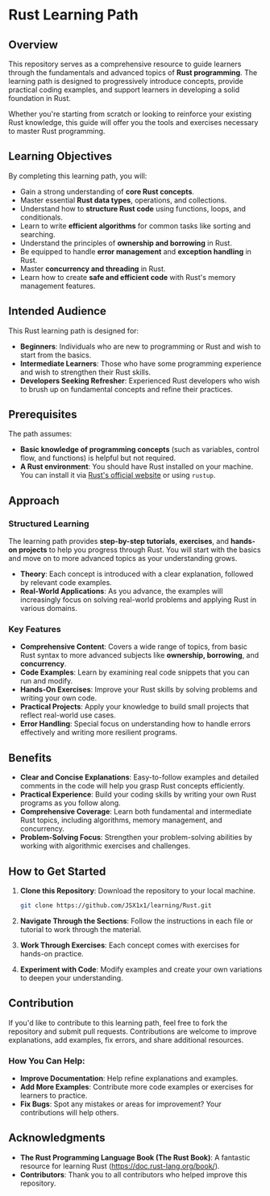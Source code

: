 # Rust Learning Path

## Overview

This repository serves as a comprehensive resource to guide learners through the fundamentals and advanced topics of **Rust programming**. The learning path is designed to progressively introduce concepts, provide practical coding examples, and support learners in developing a solid foundation in Rust.

Whether you're starting from scratch or looking to reinforce your existing Rust knowledge, this guide will offer you the tools and exercises necessary to master Rust programming.

## Learning Objectives

By completing this learning path, you will:

- Gain a strong understanding of **core Rust concepts**.
- Master essential **Rust data types**, operations, and collections.
- Understand how to **structure Rust code** using functions, loops, and conditionals.
- Learn to write **efficient algorithms** for common tasks like sorting and searching.
- Understand the principles of **ownership and borrowing** in Rust.
- Be equipped to handle **error management** and **exception handling** in Rust.
- Master **concurrency and threading** in Rust.
- Learn how to create **safe and efficient code** with Rust's memory management features.

## Intended Audience

This Rust learning path is designed for:

- **Beginners**: Individuals who are new to programming or Rust and wish to start from the basics.
- **Intermediate Learners**: Those who have some programming experience and wish to strengthen their Rust skills.
- **Developers Seeking Refresher**: Experienced Rust developers who wish to brush up on fundamental concepts and refine their practices.

## Prerequisites

The path assumes:

- **Basic knowledge of programming concepts** (such as variables, control flow, and functions) is helpful but not required.
- **A Rust environment**: You should have Rust installed on your machine. You can install it via [Rust's official website](https://www.rust-lang.org/learn/get-started) or using `rustup`.

## Approach

### Structured Learning

The learning path provides **step-by-step tutorials**, **exercises**, and **hands-on projects** to help you progress through Rust. You will start with the basics and move on to more advanced topics as your understanding grows.

- **Theory**: Each concept is introduced with a clear explanation, followed by relevant code examples.
- **Real-World Applications**: As you advance, the examples will increasingly focus on solving real-world problems and applying Rust in various domains.

### Key Features

- **Comprehensive Content**: Covers a wide range of topics, from basic Rust syntax to more advanced subjects like **ownership, borrowing**, and **concurrency**.
- **Code Examples**: Learn by examining real code snippets that you can run and modify.
- **Hands-On Exercises**: Improve your Rust skills by solving problems and writing your own code.
- **Practical Projects**: Apply your knowledge to build small projects that reflect real-world use cases.
- **Error Handling**: Special focus on understanding how to handle errors effectively and writing more resilient programs.

## Benefits

- **Clear and Concise Explanations**: Easy-to-follow examples and detailed comments in the code will help you grasp Rust concepts efficiently.
- **Practical Experience**: Build your coding skills by writing your own Rust programs as you follow along.
- **Comprehensive Coverage**: Learn both fundamental and intermediate Rust topics, including algorithms, memory management, and concurrency.
- **Problem-Solving Focus**: Strengthen your problem-solving abilities by working with algorithmic exercises and challenges.

## How to Get Started

1. **Clone this Repository**: Download the repository to your local machine.
   
   ```bash
   git clone https://github.com/JSX1x1/learning/Rust.git
   ```

2. **Navigate Through the Sections**: Follow the instructions in each file or tutorial to work through the material.
   
3. **Work Through Exercises**: Each concept comes with exercises for hands-on practice.

4. **Experiment with Code**: Modify examples and create your own variations to deepen your understanding.

## Contribution

If you'd like to contribute to this learning path, feel free to fork the repository and submit pull requests. Contributions are welcome to improve explanations, add examples, fix errors, and share additional resources.

### How You Can Help:
- **Improve Documentation**: Help refine explanations and examples.
- **Add More Examples**: Contribute more code examples or exercises for learners to practice.
- **Fix Bugs**: Spot any mistakes or areas for improvement? Your contributions will help others.

## Acknowledgments

- **The Rust Programming Language Book (The Rust Book)**: A fantastic resource for learning Rust (https://doc.rust-lang.org/book/).
- **Contributors**: Thank you to all contributors who helped improve this repository.